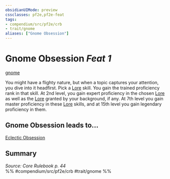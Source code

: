 ```yaml
---
obsidianUIMode: preview
cssclasses: pf2e,pf2e-feat
tags:
- compendium/src/pf2e/crb
- trait/gnome
aliases: ["Gnome Obsession"]
---
```

# Gnome Obsession  *Feat 1*  
[gnome](rules/traits/gnome.md "Gnome Ancestry & Heritage Trait")  


You might have a flighty nature, but when a topic captures your attention, you dive into it headfirst. Pick a [Lore](compendium/skills.md#Lore) skill. You gain the trained proficiency rank in that skill. At 2nd level, you gain expert proficiency in the chosen [Lore](compendium/skills.md#Lore) as well as the [Lore](compendium/skills.md#Lore) granted by your background, if any. At 7th level you gain master proficiency in these [Lore](compendium/skills.md#Lore) skills, and at 15th level you gain legendary proficiency in them.

## Gnome Obsession leads to...

[Eclectic Obsession](compendium/feats/eclectic-obsession-locg.md)

## Summary

*Source: Core Rulebook p. 44*  
%% #compendium/src/pf2e/crb #trait/gnome %%